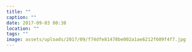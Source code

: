 ```yaml
---
title: ""
caption: ""
date: 2017-09-03 00:38
location: ""
tags: ""
image: assets/uploads/2017/09/f74dfe81478be002a1ae6212f609f4f7.jpg
---
```

